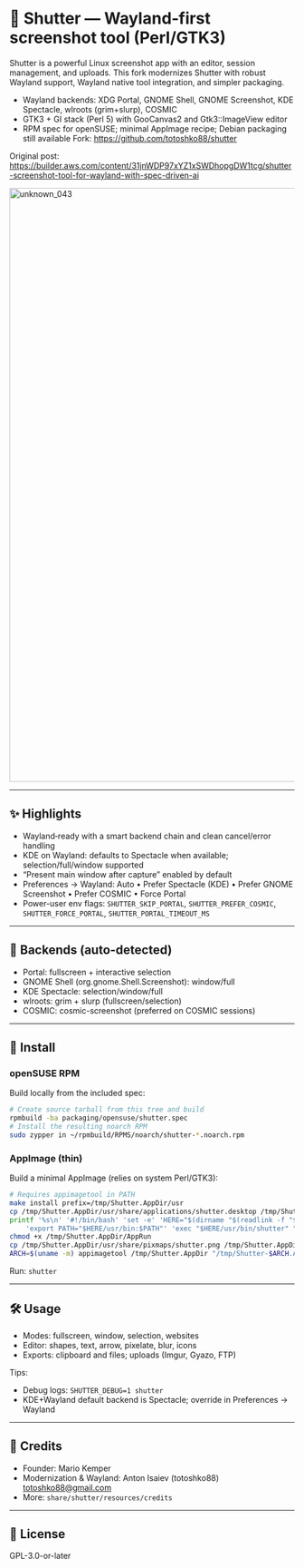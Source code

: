 # 📸 Shutter — Wayland‑first screenshot tool (Perl/GTK3)

Shutter is a powerful Linux screenshot app with an editor, session management, and uploads.
This fork modernizes Shutter with robust Wayland support, Wayland native tool integration, and simpler packaging.
- Wayland backends: XDG Portal, GNOME Shell, GNOME Screenshot, KDE Spectacle, wlroots (grim+slurp), COSMIC
- GTK3 + GI stack (Perl 5) with GooCanvas2 and Gtk3::ImageView editor
- RPM spec for openSUSE; minimal AppImage recipe; Debian packaging still available
Fork: https://github.com/totoshko88/shutter

Original post:
https://builder.aws.com/content/31jnWDP97xYZ1xSWDhopgDW1tcg/shutter-screenshot-tool-for-wayland-with-spec-driven-ai

<img width="1255" height="1047" alt="unknown_043" src="https://github.com/user-attachments/assets/1400f9e0-00c3-4f8a-8c03-361afcc3576f" />

---
## ✨ Highlights
- Wayland‑ready with a smart backend chain and clean cancel/error handling
- KDE on Wayland: defaults to Spectacle when available; selection/full/window supported
- “Present main window after capture” enabled by default
- Preferences → Wayland: Auto • Prefer Spectacle (KDE) • Prefer GNOME Screenshot • Prefer COSMIC • Force Portal
- Power-user env flags: `SHUTTER_SKIP_PORTAL`, `SHUTTER_PREFER_COSMIC`, `SHUTTER_FORCE_PORTAL`, `SHUTTER_PORTAL_TIMEOUT_MS`

---
## 🧩 Backends (auto-detected)
- Portal: fullscreen + interactive selection
- GNOME Shell (org.gnome.Shell.Screenshot): window/full
- KDE Spectacle: selection/window/full
- wlroots: grim + slurp (fullscreen/selection)
- COSMIC: cosmic-screenshot (preferred on COSMIC sessions)

---
## 🚀 Install

### openSUSE RPM
Build locally from the included spec:
```bash
# Create source tarball from this tree and build
rpmbuild -ba packaging/opensuse/shutter.spec
# Install the resulting noarch RPM
sudo zypper in ~/rpmbuild/RPMS/noarch/shutter-*.noarch.rpm
```

### AppImage (thin)
Build a minimal AppImage (relies on system Perl/GTK3):

```bash
# Requires appimagetool in PATH
make install prefix=/tmp/Shutter.AppDir/usr
cp /tmp/Shutter.AppDir/usr/share/applications/shutter.desktop /tmp/Shutter.AppDir/shutter.desktop
printf '%s\n' '#!/bin/bash' 'set -e' 'HERE="$(dirname "$(readlink -f "$0")")"' \
	'export PATH="$HERE/usr/bin:$PATH"' 'exec "$HERE/usr/bin/shutter" "$@"' > /tmp/Shutter.AppDir/AppRun
chmod +x /tmp/Shutter.AppDir/AppRun
cp /tmp/Shutter.AppDir/usr/share/pixmaps/shutter.png /tmp/Shutter.AppDir/shutter.png
ARCH=$(uname -m) appimagetool /tmp/Shutter.AppDir "/tmp/Shutter-$ARCH.AppImage"
```

Run: `shutter`

---
## 🛠 Usage
- Modes: fullscreen, window, selection, websites
- Editor: shapes, text, arrow, pixelate, blur, icons
- Exports: clipboard and files; uploads (Imgur, Gyazo, FTP)

Tips:
- Debug logs: `SHUTTER_DEBUG=1 shutter`
- KDE+Wayland default backend is Spectacle; override in Preferences → Wayland

---
## 👤 Credits
- Founder: Mario Kemper
- Modernization & Wayland: Anton Isaiev (totoshko88) <totoshko88@gmail.com>
- More: `share/shutter/resources/credits`

---
## 📄 License
GPL-3.0-or-later
